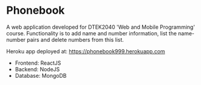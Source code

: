 # Phonebook
A web application developed for DTEK2040 'Web and Mobile Programming' course. Functionality is to add name and number information, list the name-number pairs and delete numbers from this list.

Heroku app deployed at: https://phonebook999.herokuapp.com

* Frontend: ReactJS
* Backend: NodeJS
* Database: MongoDB

